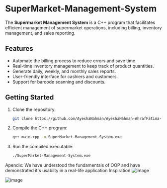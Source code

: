# SuperMarket-Management-System


The **Supermarket Management System** is a C++ program that facilitates efficient management of supermarket operations, including billing, inventory management, and sales reporting.

## Features

- Automate the billing process to reduce errors and save time.
- Real-time inventory management to keep track of product quantities.
- Generate daily, weekly, and monthly sales reports.
- User-friendly interface for cashiers and customers.
- Support for barcode scanning and discounts.

## Getting Started

1. Clone the repository:

    ```bash
    git clone https://github.com/AyeshaNahman/AyeshaNahman-AhrafFatima--SuperMarket-Management-System
    ```

2. Compile the C++ program:

    ```bash
    g++ main.cpp -o SuperMarket-Management-System.exe
    ```

3. Run the compiled executable:

    ```bash
    ./SuperMarket-Management-System.exe
    ```

Apendix:
We have understood the fundamentals of OOP and have demonstrated it's usabilty in a real-life application
Inspiration
![image](https://github.com/AyeshaNahman/AyeshaNahman-AhrafFatima--SuperMarket-Management-System/assets/154921970/03e5e325-8059-4cf9-b7d9-72f073d8aaa9)



![image](https://github.com/AyeshaNahman/AyeshaNahman-AhrafFatima--SuperMarket-Management-System/assets/154921970/f838b8d9-32f2-4dd5-99cb-b03498d161c3)


